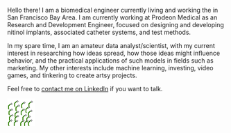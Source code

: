 
<!-- <html>
  <head>
    <meta charset="utf-8">
    <title>{{ page.title }}</title>
  </head>
  <body>
    {% include navigation.html %}
    {{ content }}
  </body>
</html> -->

Hello there! I am a biomedical engineer currently living and working the in San Francisco Bay Area. I am currently working at Prodeon Medical as an Research and Development Engineer, focused on designing and developing nitinol implants, associated catheter systems, and test methods. 

In my spare time, I am an amateur data analyst/scientist, with my current interest in researching how ideas spread, how those ideas might influence behavior, and the practical applications of such models in fields such as marketing. My other interests include machine learning, investing, video games, and tinkering to create artsy projects.

Feel free to [contact me on LinkedIn](https://www.linkedin.com/in/kennethcchang/) if you want to talk.

![My helpful screenshot](/assets/WhiteFlowerBloom.gif)

